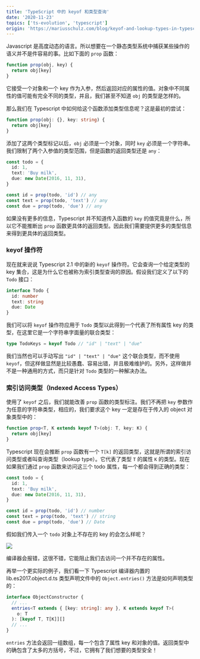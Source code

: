 ```yaml
---
title: 'TypeScript 中的 keyof 和类型查询'
date: '2020-11-23'
topics: ['ts-evolution', 'typescript']
origin: 'https://mariusschulz.com/blog/keyof-and-lookup-types-in-typescript'
---
```


Javascript 是高度动态的语言。所以想要在一个静态类型系统中捕获某些操作的语义并不是件容易的事。比如下面的 `prop` 函数：

```ts
function prop(obj, key) {
  return obj[key]
}
```

它接受一个对象和一个 key 作为入参，然后返回对应的属性的值。对象中不同属性的值可能有完全不同的类型，并且，我们甚至不知道 `obj` 的类型是怎样的。

那么我们在 Typescript 中如何给这个函数添加类型信息呢？这是最初的尝试：

```ts
function prop(obj: {}, key: string) {
  return obj[key]
}
```

添加了这两个类型标记以后，`obj` 必须是一个对象，同时 `key` 必须是一个字符串。我们限制了两个入参值的类型范围，但是函数的返回类型还是 `any`：

```ts
const todo = {
  id: 1,
  text: 'Buy milk',
  due: new Date(2016, 11, 31),
}

const id = prop(todo, 'id') // any
const text = prop(todo, 'text') // any
const due = prop(todo, 'due') // any
```

如果没有更多的信息，Typescript 并不知道传入函数的 `key` 的值究竟是什么，所以它不能推断出 `prop` 函数更具体的返回类型。因此我们需要提供更多的类型信息来得到更具体的返回类型。

### keyof 操作符

现在就来说说 Typescript 2.1 中的新的 `keyof` 操作符。它会查询一个给定类型的 key 集合，这是为什么它也被称为索引类型查询的原因。假设我们定义了以下的 `Todo` 接口：

```ts
interface Todo {
  id: number
  text: string
  due: Date
}
```

我们可以将 `keyof` 操作符应用于 `Todo` 类型以此得到一个代表了所有属性 key 的类型，在这里它是一个字符串字面量的联合类型：

```ts
type TodoKeys = keyof Todo // "id" | "text" | "due"
```

我们当然也可以手动写出 `"id" | "text" | "due"` 这个联合类型，而不使用 `keyof`，但这样做显然是比较愚蠢、容易出错，并且极难维护的。另外，这样做并不是一种通用的方式，而只是针对 `Todo` 类型的一种解决办法。

### 索引访问类型（Indexed Access Types）

使用了 `keyof` 之后，我们就能改善 `prop` 函数的类型标注。我们不再把 `key` 参数作为任意的字符串类型，相应的，我们要求这个 key 一定是存在于传入的 object 对象类型中的：

```ts
function prop<T, K extends keyof T>(obj: T, key: K) {
  return obj[key]
}
```

Typescript 现在会推断 `prop` 函数有一个 `T[k]` 的返回类型，这就是所谓的索引访问类型或者叫查询类型（lookup type）。它代表了类型 `T` 的属性 `K` 的类型。现在如果我们通过 `prop` 函数来访问这三个 todo 属性，每一个都会得到正确的类型：

```ts
const todo = {
  id: 1,
  text: 'Buy milk',
  due: new Date(2016, 11, 31),
}

const id = prop(todo, 'id') // number
const text = prop(todo, 'text') // string
const due = prop(todo, 'due') // Date
```

假如我们传入一个 `todo` 对象上不存在的 key 的会怎么样呢？

![](https://blog-1258648987.cos.ap-shanghai.myqcloud.com/blog/typescript-evolution/typescript_invalid_keyof_parameter-2x.ctrzy3emr6.imm.png)

编译器会报错，这很不错，它能阻止我们去访问一个并不存在的属性。

再举一个更实际的例子，我们看一下 Typescript 编译器内置的 lib.es2017.object.d.ts 类型声明文件中的 `Object.entries()` 方法是如何声明类型的：

```ts
interface ObjectConstructor {
  // ...
  entries<T extends { [key: string]: any }, K extends keyof T>(
    o: T
  ): [keyof T, T[K]][]
  // ...
}
```

`entries` 方法会返回一组数组，每一个包含了属性 key 和对象的值。返回类型中的确包含了太多的方括号，不过，它拥有了我们想要的类型安全！
